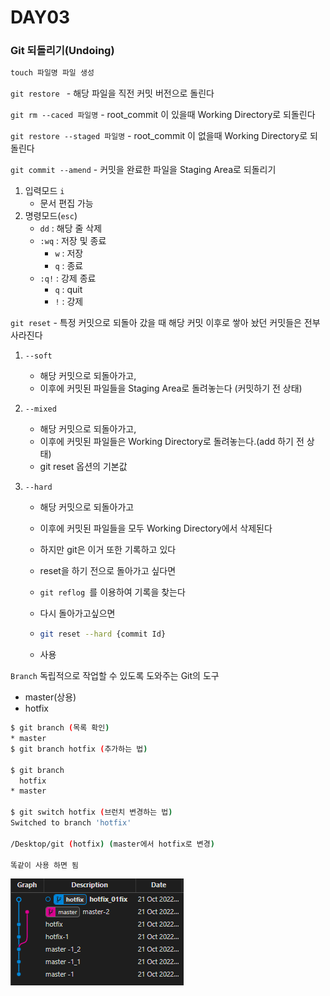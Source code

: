 # DAY03

### Git 되돌리기(Undoing)

```python
touch 파일명 파일 생성
```

`git restore ` - 해당 파일을 직전 커밋 버전으로 돌린다

`git rm --caced 파일명` - root_commit 이 있을때 Working Directory로 되돌린다

`git restore --staged 파일명` - root_commit 이 없을때 Working Directory로 되돌린다

`git commit --amend` - 커밋을 완료한 파일을 Staging Area로 되돌리기

1. 입력모드 `i`
   - 문서 편집 가능
2. 명령모드(`esc`)
   - `dd` : 해당 줄 삭제
   - `:wq` : 저장 및 종료
     - `w` : 저장
     - `q` : 종료
   - `:q!` : 강제 종료
     - `q` : quit
     - `!` : 강제

`git reset` - 특정 커밋으로 되돌아 갔을 때 해당 커밋 이후로 쌓아 놨던 커밋들은 전부 사라진다

1. `--soft` 

   - 해당 커밋으로 되돌아가고,
   - 이후에 커밋된 파일들을 Staging Area로 돌려놓는다 (커밋하기 전 상태)

2. `--mixed`

   - 해당 커밋으로 되돌아가고,
   - 이후에 커밋된 파일들은 Working Directory로 돌려놓는다.(add 하기 전 상태)
   - git reset 옵션의 기본값

3. `--hard` 

   - 해당 커밋으로 되돌아가고 

   - 이후에 커밋된 파일들을 모두 Working Directory에서 삭제된다

   - 하지만 git은 이거 또한 기록하고 있다

   - reset을 하기 전으로 돌아가고 싶다면

   - `git reflog `를 이용하여 기록을 찾는다

   - 다시 돌아가고싶으면 

   - ```bash
     git reset --hard {commit Id}
     ```

   - 사용

`Branch` 독립적으로 작업할 수 있도록 도와주는 Git의 도구

- master(상용) 
- hotfix

```bash
$ git branch (목록 확인)
* master
$ git branch hotfix (추가하는 법)

$ git branch
  hotfix
* master

$ git switch hotfix	(브런치 변경하는 법)
Switched to branch 'hotfix'

/Desktop/git (hotfix) (master에서 hotfix로 변경)

똑같이 사용 하면 됨 
```

![저장](DAY03.assets/저장.PNG)

